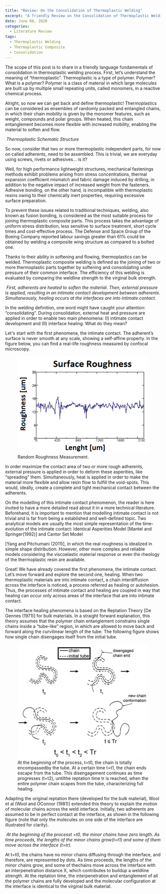 ```yaml
---
title: "Review: On the Consolidation of Thermoplastic Welding"
excerpt: "A friendly Review on the Consolidation of Thermoplastic Welding process is presented in this link"
date: June 08, 2020
categories:
  - Literature Review
tags:
  - Thermoplastic Welding
  - Thermoplastic Composite 
  - Consolidation
---
```





The scope of this post is to share in a friendly language fundamentals of consolidation in thermoplastic welding process. First, let’s understand the meaning of “thermoplastic”. Thermoplastic is a type of polymer. Polymer? What is a polymer? Polymer is a class of material in which large molecules are built up by multiple small repeating units, called monomers, in a reactive chemical process.
 

Alright, so now we can get back and define thermoplastic! Thermoplastics can be considered as ensembles of randomly packed and entangled chains, in which their chain mobility is given by the monomer features, such as weight, compounds and polar groups. When heated, this chain entanglement becomes more flexible with increased mobility, enabling the material to soften and flow. 


<p>
    <img src="https://arpcorrea.github.io/assets/images/literature/thermoplastic.png" alt>
    <em>Thermoplastic Schematic Structure </em>
</p>

So now, consider that two or more thermoplastic independent parts, for now on called adherents, need to be assembled. This is trivial, we are everyday using screws, rivets or adhesives… is it?

Well, for high performance lightweight structures, mechanical fastenings methods exhibit problems arising from stress concentrations, thermal expansion coefficient mismatch and fabric damage induced by drilling, in addition to the negative impact of increased weight from the fasteners. Adhesive bonding, on the other hand, is incompatible with thermoplastic resins owing to their chemically inert properties, requiring excessive surface preparation.

To prevent these issues related to traditional techniques, welding, also known as fusion bonding, is considered as the most suitable process for joining thermoplastic composite parts. This process takes the advantage of uniform stress distribution, less sensitive to surface treatment, short cycle times and cost-effective process. The Defense and Space Group of the Boeing Company reported labour savings greater than 61% could be obtained by welding a composite wing structure as compared to a bolted one.

Thanks to their ability in softening and flowing, thermoplastics can be welded. Thermoplastic composite welding is defined as the joining of two or more thermoplastic parts together by softening and consolidating under pressure of their common interface. The efficiency of this welding is evaluated by comparing the weldline strength to the virginal bulk strength.



<p>
    <img src="https://arpcorrea.github.io/assets/images/literature/consolidation.PNG" alt>
	<em> First, adherents are heated to soften the material. Then, external pressure is applied, resulting in an intimate contact development between adherents. Simultaneously, healing occurs at the interfaces are into intimate contact.</em>
</p>


In the welding definition, one word might have caught your attention: “consolidating”. During consolidation, external heat and pressure are applied in order to enable two main phenomena: (I) intimate contact development and (II) interface healing. What do they mean? 

Let's start with the first phenomena, the intimate contact. The adherent’s surface is never smooth at any scale, showing a self-affine property. In the figure below, you can find a real-life roughness measured by confocal microscopy. 



<figure>
<img src="/assets/images/literature/roughness.png" alt="drawing"  style="width:500px;"/>
<figcaption>Random Roughness Measurement.</figcaption>
</figure>


In order maximize the contact area of two or more rough adherents, external pressure is applied in order to deform these asperities, like “spreading” them. Simultaneously, heat is applied in order to make the material more flexible and allow resin flow to fulfill the void-spots. This would, ideally, create a complete and tight mechanical contact between the adherents.

On the modelling of this intimate contact phenomenon, the reader is here invited to have a more detailed read about it in a more technical literature. Beforehand, it is important to mention that modelling intimate contact is not trivial and is far from being a established and well-defined topic. Two analytical models are usually the most simple representation of the time-evolution of the intimate contact: Identical Asperities Model [Mantel and Springer(1992)] and Cantor Set Model 

[Yang and Pitchumani (2011)], in which the real roughness is idealized in simple shape distribution. However, other more complex and reliable models considering the viscoelastic material response or even the rheology of the thermoplastic resin are available.

Great! We have already covered the first phenomena, the intimate contact. Let’s move forward and explore the second one, healing. When two thermoplastic materials are into intimate contact, a chain interdiffusion across the interface is noticed, a process referred as healing or autohesion. Thus, the processes of intimate contact and healing are coupled in way that healing can occur only across areas of the interface that are into intimate contact.

The interface healing phenomena is based on the Reptation Theory [De Gennes (1971)] for bulk materials. In a straight forward explanation, this theory assumes that the polymer chain entanglement constrains single chains inside a “tube-like” region, in which are allowed to move back and forward along the curvilinear length of the tube. The following figure shows how  single chain disengages itself from the initial tube.








<figure>
<img src="/assets/images/literature/reptation.PNG" alt="drawing" caption="This is a figure caption." style="width:700px;"/>
<figcaption>At the beginning of the process, t=t0, the chain is totally encompassedby the tube. At a certain time t=t1, the chain ends escape from the tube. This disengagement continues as time progresses (t=t2), untilthe reptation time tr is reached, when the entire polymer chain scapes from the tube, characterizing full healing.</figcaption>
</figure>

Adapting the original reptation there (developed for the bulk material), Wool et al (Wool and OConnor (1981)] extended this theory to explain the motion of molecular chains across the weld interface. Initially, two adherents are assumed to be in perfect contact at the interface, as shown in the following figure (note that only the molecules on one side of the interface are illustrated for clarity).



<p>
    <img src="https://arpcorrea.github.io/assets/images/literature/reptation_welding.PNG" alt>
    <em>At the beginning of the processt =t0, the minor chains have zero length. As time proceeds, the lengths of the minor chains grow(t=t1) and some of them move across the interface (t=tr).</em>
</p>


At t=t0, the chains have no minor chains diffusing through the interface, and therefore, are represented by dots. As time proceeds, the lengths of the minor chains grow, and some of thechains move across the interface with an interpenetration distance X, which contributes to buildup a weldline strength. At the reptation time, the interpenetration and entanglement of all the polymer chains are fully developed and the molecular configuration at the interface is identical to the virginal bulk material.


